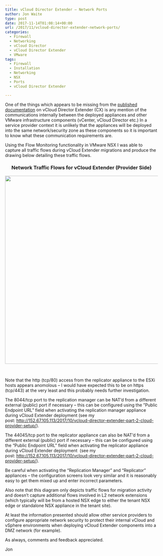 ```yaml
---
title: vCloud Director Extender – Network Ports
author: Jon Waite
type: post
date: 2017-11-14T01:08:14+00:00
url: /2017/11/vcloud-director-extender-network-ports/
categories:
  - Firewall
  - Networking
  - vCloud Director
  - vCloud Director Extender
  - VMware
tags:
  - Firewall
  - Installation
  - Networking
  - NSX
  - Ports
  - vCloud Director Extender

---
```

One of the things which appears to be missing from the [published documentation][1] on vCloud Director Extender (CX) is any mention of the communications internally between the deployed appliances and other VMware infrastructure components (vCenter, vCloud Director etc.) In a service provider context it is unlikely that the appliances will be deployed into the same network/security zone as these components so it is important to know what these communication requirements are.

Using the Flow Monitoring functionality in VMware NSX I was able to capture all traffic flows during vCloud Extender migrations and produce the drawing below detailing these traffic flows.

<h3 style="text-align: center;">
  <strong>Network Traffic Flows for vCloud Extender (Provider Side)</strong>
</h3>

[<img loading="lazy" decoding="async" class="aligncenter size-full wp-image-395" src="https://kiwicloud.ninja/wp-content/uploads/2017/11/CX-Network-Flows-during-migration-2.png" alt="" width="638" height="619" srcset="https://kiwicloud.ninja/wp-content/uploads/2017/11/CX-Network-Flows-during-migration-2.png 638w, https://kiwicloud.ninja/wp-content/uploads/2017/11/CX-Network-Flows-during-migration-2-300x291.png 300w, https://kiwicloud.ninja/wp-content/uploads/2017/11/CX-Network-Flows-during-migration-2-155x150.png 155w, https://kiwicloud.ninja/wp-content/uploads/2017/11/CX-Network-Flows-during-migration-2-150x146.png 150w" sizes="(max-width: 638px) 100vw, 638px" />][2]

&nbsp;

Note that the http (tcp/80) access from the replicator appliance to the ESXi hosts appears anomolous &#8211; I would have expected this to be on https (tcp/443) at the very least and this probably needs further investigation.

The 8044/tcp port to the replication manager can be NAT&#8217;d from a different external (public) port if necessary &#8211; this can be configured using the &#8221;Public Endpoint URL&#8221; field when activating the replication manager appliance during vCloud Extender deployment (see my post: <http://152.67.105.113/2017/10/vcloud-director-extender-part-2-cloud-provider-setup/>).

The 44045/tcp port to the replicator appliance can also be NAT&#8217;d from a different external (public) port if necessary &#8211; this can be configured using the &#8220;Public Endpoint URL&#8221; field when activating the replicator appliance during vCloud Extender deployment  (see my post: <http://152.67.105.113/2017/10/vcloud-director-extender-part-2-cloud-provider-setup/>).

Be careful when activating the &#8220;Replication Manager&#8221; and &#8220;Replicator&#8221; appliances &#8211; the configuration screens look very similar and it is reasonably easy to get them mixed up and enter incorrect parameters.

Also note that this diagram only depicts traffic flows for migration activity and doesn&#8217;t capture additional flows involved in L2 network extensions (which typically will be from a hosted NSX edge to either the tenant NSX edge or standalone NSX appliance in the tenant site).

At least the information presented should allow other service providers to configure appropriate network security to protect their internal vCloud and vSphere environments when deploying vCloud Extender components into a DMZ network (for example).

As always, comments and feedback appreciated.

Jon

 [1]: https://docs.vmware.com/en/vCloud-Director-Extender/index.html
 [2]: https://kiwicloud.ninja/wp-content/uploads/2017/11/CX-Network-Flows-during-migration-2.png